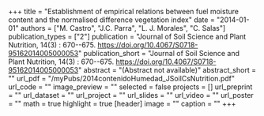 +++
title = "Establishment of empirical relations between fuel moisture content and the normalised difference vegetation index"
date = "2014-01-01"
authors = ["M. Castro", "J.C. Parra", "L. J. Morales", "C. Salas"]
publication_types = ["2"]
publication = "Journal of Soil Science and Plant Nutrition, 14(3) : 670--675. https://doi.org/10.4067/S0718-95162014005000053"
publication_short = "Journal of Soil Science and Plant Nutrition, 14(3) : 670--675. https://doi.org/10.4067/S0718-95162014005000053"
abstract = "(Abstract not available)"
abstract_short = ""
url_pdf = "/myPubs/2014contenidoHumedad_JSoilCsNutrition.pdf"
url_code = ""
image_preview = ""
selected = false
projects = []
url_preprint = ""
url_dataset = ""
url_project = ""
url_slides = ""
url_video = ""
url_poster = ""
math = true
highlight = true
[header]
image = ""
caption = ""
+++
